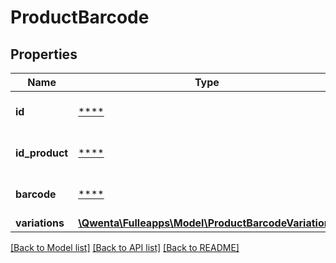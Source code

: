 # ProductBarcode

## Properties
Name | Type | Description | Notes
------------ | ------------- | ------------- | -------------
**id** | [****](.md) | Identifiant du code barre | [optional] 
**id_product** | [****](.md) | Identifiant du produit associé | [optional] 
**barcode** | [****](.md) | Référence du code barre | [optional] 
**variations** | [**\Qwenta\Fulleapps\Model\ProductBarcodeVariations**](ProductBarcodeVariations.md) |  | [optional] 

[[Back to Model list]](../../README.md#documentation-for-models) [[Back to API list]](../../README.md#documentation-for-api-endpoints) [[Back to README]](../../README.md)

